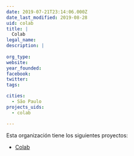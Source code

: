 ```yaml
---
date: 2019-07-21T23:14:06.000Z
date_last_modified: 2019-08-28
uid: colab
title: |
  Colab
legal_name: 
description: |
  
org_type: 
website: 
year_founded: 
facebook: 
twitter: 
tags:

cities: 
  - São Paulo
projects_uids:
  - colab

---
```


Esta organización tiene los siguientes proyectos:

- [Colab](/proyectos/colab)
